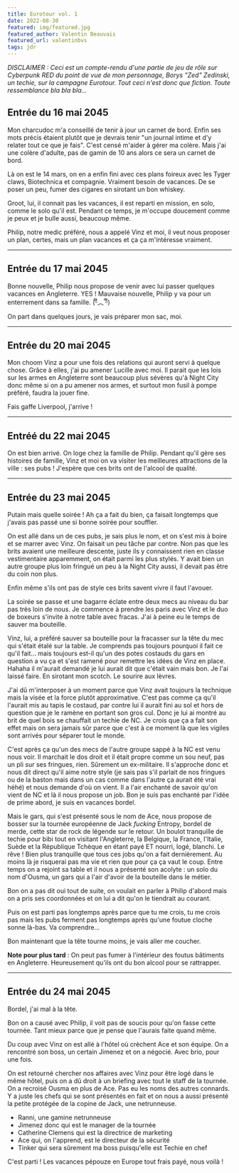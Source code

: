 ```yaml
---
title: Eurotour vol. 1
date: 2022-08-30
featured: img/featured.jpg
featured_author: Valentin Beauvais
featured_url: valentinbvs
tags: jdr
---
```


_DISCLAIMER : Ceci est un compte-rendu d'une partie de jeu de rôle sur Cyberpunk RED du point de vue de mon personnage, Borys "Zed" Zedinski, un techie, sur la campagne Eurotour. Tout ceci n'est donc que fiction. Toute ressemblance bla bla bla…_

<!-- excerpt -->

## Entrée du 16 mai 2045

Mon charcudoc m'a conseillé de tenir à jour un carnet de bord. Enfin ses mots précis étaient plutôt que je devrais tenir "un journal intime et d'y relater tout ce que je fais". C'est censé m'aider à gérer ma colère. Mais j'ai une colère d'adulte, pas de gamin de 10 ans alors ce sera un carnet de bord.

Là on est le 14 mars, on en a enfin fini avec ces plans foireux avec les Tyger claws, Biotechnica et compagnie. Vraiment besoin de vacances. De se poser un peu, fumer des cigares en sirotant un bon whiskey.

Groot, lui, il connait pas les vacances, il est reparti en mission, en solo, comme le solo qu'il est. Pendant ce temps, je m'occupe doucement comme je peux et je bulle aussi, beaucoup même.

Philip, notre medic préféré, nous a appelé Vinz et moi, il veut nous proposer un plan, certes, mais un plan vacances et ça ça m'intéresse vraiment.

---

## Entrée du 17 mai 2045

Bonne nouvelle, Philip nous propose de venir avec lui passer quelques vacances en Angleterre. YES !
Mauvaise nouvelle, Philip y va pour un enterrement dans sa famille. (ᵟຶ︵ ᵟຶ)

On part dans quelques jours, je vais préparer mon sac, moi.

---

## Entrée du 20 mai 2045

Mon choom Vinz a pour une fois des relations qui auront servi à quelque chose. Grâce à elles, j'ai pu amener Lucille avec moi. Il parait que les lois sur les armes en Angleterre sont beaucoup plus sévères qu'à Night City donc même si on a pu amener nos armes, et surtout mon fusil à pompe préféré, faudra la jouer fine.

Fais gaffe Liverpool, j'arrive !

---

## Entréé du 22 mai 2045

On est bien arrivé. On loge chez la famille de Philip.
Pendant qu'il gère ses histoires de famille, Vinz et moi on va visiter les meilleures attractions de la ville : ses pubs !
J'espère que ces brits ont de l'alcool de qualité.

---

## Entrée du 23 mai 2045

Putain mais quelle soirée ! Ah ça a fait du bien, ça faisait longtemps que j'avais pas passé une si bonne soirée pour souffler.

On est allé dans un de ces pubs, je sais plus le nom, et on s'est mis à boire et se marrer avec Vinz.
On faisait un peu tâche par contre. Non pas que les brits avaient une meilleure descente, juste ils y connaissent rien en classe vestimentaire apparemment, on était parmi les plus stylés. Y avait bien un autre groupe plus loin fringué un peu à la Night City aussi, il devait pas être du coin non plus.

Enfin même s'ils ont pas de style ces brits savent vivre il faut l'avouer.

La soirée se passe et une bagarre éclate entre deux mecs au niveau du bar pas très loin de nous. Je commence à prendre les paris avec Vinz et le duo de boxeurs s'invite à notre table avec fracas. J'ai à peine eu le temps de sauver ma bouteille.

Vinz, lui, a préféré sauver sa bouteille pour la fracasser sur la tête du mec qui s'était étalé sur la table. Je comprends pas toujours pourquoi il fait ce qu'il fait… mais toujours est-il qu'un des potes costauds du gars en question a vu ça et s'est ramené pour remettre les idées de Vinz en place. Hahaha il m'aurait demandé je lui aurait dit que c'était vain mais bon. Je l'ai laissé faire. En sirotant mon scotch. Le sourire aux lèvres.

J'ai dû m'interposer à un moment parce que Vinz avait toujours la technique mais la visée et la force plutôt approximative. C'est pas comme ça qu'il l'aurait mis au tapis le costaud, par contre lui il aurait fini au sol et hors de question que je le ramène en portant son gros cul. Donc je lui ai montré au brit de quel bois se chauffait un techie de NC. Je crois que ça a fait son effet mais on sera jamais sûr parce que c'est à ce moment là que les vigiles sont arrivés pour séparer tout le monde.

C'est après ça qu'un des mecs de l'autre groupe sappé à la NC est venu nous voir. Il marchait le dos droit et il était propre comme un sou neuf, pas un pli sur ses fringues, rien. Sûrement un ex-militaire.
Il s'approche donc et nous dit direct qu'il aime notre style (je sais pas s'il parlait de nos fringues ou de la baston mais dans un cas comme dans l'autre ça aurait été vrai héhé) et nous demande d'où on vient. Il a l'air enchanté de savoir qu'on vient de NC et là il nous propose un job.
Bon je suis pas enchanté par l'idée de prime abord, je suis en vacances bordel.

Mais le gars, qui s'est présenté sous le nom de Ace, nous propose de bosser sur la tournée européenne de Jack _fucking_ Entropy, bordel de merde, cette star de rock de légende sur le retour. Un boulot tranquille de techie pour bibi tout en visitant l'Angleterre, la Belgique, la France, l'Italie, Suède et la République Tchèque en étant payé ET nourri, logé, blanchi. Le rêve ! Bien plus tranquille que tous ces jobs qu'on a fait dernièrement. Au moins là je risquerai pas ma vie et rien que pour ça ça vaut le coup. Entre temps on a rejoint sa table et il nous a présenté son acolyte : un solo du nom d'Ousma, un gars qui a l'air d'avoir de la bouteille dans le métier.

Bon on a pas dit oui tout de suite, on voulait en parler à Philip d'abord mais on a pris ses coordonnées et on lui a dit qu'on le tiendrait au courant.

Puis on est parti pas longtemps après parce que tu me crois, tu me crois pas mais les pubs ferment pas longtemps après qu'une foutue cloche sonne là-bas. Va comprendre…

Bon maintenant que la tête tourne moins, je vais aller me coucher.

**Note pour plus tard** : On peut pas fumer à l'intérieur des foutus bâtiments en Angleterre. Heureusement qu'ils ont du bon alcool pour se rattrapper.

---

## Entrée du 24 mai 2045

Bordel, j'ai mal à la tête.

Bon on a causé avec Philip, il voit pas de soucis pour qu'on fasse cette tournée. Tant mieux parce que je pense que l'aurais faite quand même.

Du coup avec Vinz on est allé à l'hôtel où crèchent Ace et son équipe. On a rencontré son boss, un certain Jimenez et on a négocié. Avec brio, pour une fois.

On est retourné chercher nos affaires avec Vinz pour être logé dans le même hôtel, puis on a dû droit à un briefing avec tout le staff de la tournée.
On a recroisé Ousma en plus de Ace. Pas eu les noms des autres connards. Y a juste les chefs qui se sont présentés en fait et on nous a aussi présenté la petite protégée de la copine de Jack, une netrunneuse.

- Ranni, une gamine netrunneuse
- Jimenez donc qui est le manager de la tournée
- Catherine Clemens qui est la directrice de marketing
- Ace qui, on l'apprend, est le directeur de la sécurité
- Tinker qui sera sûrement ma boss puisqu'elle est Techie en chef

C'est parti ! Les vacances pépouze en Europe tout frais payé, nous voilà !
